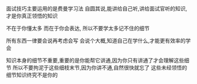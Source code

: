 面试技巧主要运用的是费曼学习法
自圆其说,能讲给自己听,讲给面试官听的知识,才是你真正领悟的知识

不在于你懂太多
而在于你会表达,
所以不要学太多记不住的细节

所有东西一律要会说再考虑会写
会说个大概,知道自己在学什么,才能更有效率的学会

知识本身的细节不重要,重要的是你能帮它讲通,因为你只有讲通了才会理解这些细节
所以不要拘泥于这些细枝末节,因为你讲不通,自然很快就忘了
这些未经领悟的细节知识终究不是你的